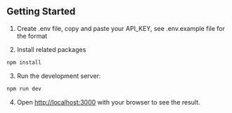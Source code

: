 ## Getting Started

1. Create .env file, copy and paste your API_KEY, see .env.example file for the format

2. Install related packages

```bash
npm install
```

3. Run the development server:

```bash
npm run dev
```

4. Open [http://localhost:3000](http://localhost:3000) with your browser to see the result.
